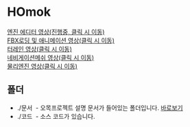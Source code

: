 # HOmok

[엔진 에디터 영상(진행중, 클릭 시 이동)](https://www.youtube.com/watch?v=tDZ9pFZT4MU)<br>
[FBX로딩 및 애니메이션 영상(클릭 시 이동)](https://www.youtube.com/watch?v=81d4NhIrvLU)<br>
[터레인 영상(클릭 시 이동)](https://www.youtube.com/watch?v=su5C2xiGy50)<br>
[네비게이션메쉬 영상(클릭 시 이동)](https://www.youtube.com/watch?v=gJIVZeFgq88)<br>
[물리엔진 영상(클릭 시 이동)](https://www.youtube.com/watch?v=koScKPGm5GM)

## 폴더
- ./문서
  - 오목프로젝트 설명 문서가 들어있는 폴더입니다. [바로보기](문서/HOmok.md)
- ./코드
  - 소스 코드가 있습니다.
